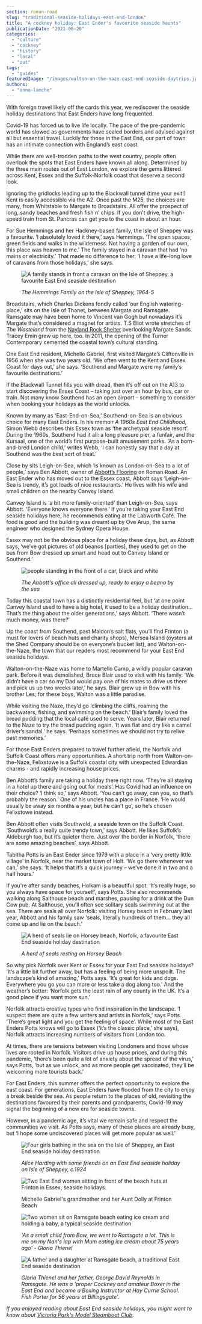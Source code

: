 ```yaml
---
section: roman-road
slug: "traditional-seaside-holidays-east-end-london"
title: "A cockney holiday: East Ender's favourite seaside haunts"
publicationDate: "2021-06-20"
categories: 
  - "culture"
  - "cockney"
  - "history"
  - "local"
  - "out"
tags: 
  - "guides"
featuredImage: "/images/walton-on-the-naze-east-end-seaside-daytrips.jpg"
authors: 
  - "anna-lamche"
---
```


With foreign travel likely off the cards this year, we rediscover the seaside holiday destinations that East Enders have long frequented.

Covid-19 has forced us to live life locally. The pace of the pre-pandemic world has slowed as governments have sealed borders and advised against all but essential travel. Luckily for those in the East End, our part of town has an intimate connection with England’s east coast. 

While there are well-trodden paths to the west country, people often overlook the spots that East Enders have known all along. Determined by the three main routes out of East London, we explore the gems littered across Kent, Essex and the Suffolk-Norfolk coast that deserve a second look. 

Ignoring the gridlocks leading up to the Blackwall tunnel (time your exit!) Kent is easily accessible via the A2. Once past the M25, the choices are many, from Whitstable to Margate to Broadstairs. All offer the prospect of long, sandy beaches and fresh fish n’ chips. If you don’t drive, the high-speed train from St. Pancras can get you to the coast in about an hour.

For Sue Hemmings and her Hackney-based family, the Isle of Sheppey was a favourite. ‘I absolutely loved it there,’ says Hemmings. ‘The open spaces, green fields and walks in the wilderness. Not having a garden of our own, this place was heaven to me.’ The family stayed in a caravan that had ‘no mains or electricity.’ That made no difference to her: ‘I have a life-long love of caravans from those holidays,’ she says. 

<figure>

![A family stands in front a caravan on the Isle of Sheppey, a favourite East End seaside destination](/images/ISLE-OF-SHEPPEY1-1024x683.jpg)

<figcaption>

_The Hemmings Family on the Isle of Sheppey, 1964-5_

</figcaption>

</figure>

Broadstairs, which Charles Dickens fondly called ‘our English watering-place,’ sits on the Isle of Thanet, between Margate and Ramsgate. Ramsgate may have been home to Vincent van Gogh but nowadays it’s Margate that’s considered a magnet for artists. T.S Eliot wrote stretches of _The Wasteland_ from the [Nayland Rock Shelter](https://www.theguardian.com/books/2009/nov/09/ts-eliot-waste-land-margate) overlooking Margate Sands. Tracey Emin grew up here, too. In 2011, the opening of the Turner Contemporary cemented the coastal town’s cultural standing. 

One East End resident, Michelle Gabriel, first visited Margate’s Cliftonville in 1956 when she was two years old. ‘We often went to the Kent and Essex Coast for days out,’ she says. ‘Southend and Margate were my family’s favourite destinations.’ 

If the Blackwall Tunnel fills you with dread, then it’s off out on the A13 to start discovering the Essex Coast – taking just over an hour by bus, car or train. Not many know Southend has an open airport – something to consider when booking your holidays as the world unlocks.

Known by many as 'East-End-on-Sea,' Southend-on-Sea is an obvious choice for many East Enders. In his memoir _A 1960s East End Childhood,_ Simon Webb describes this Essex town as ‘the archetypal seaside resort’. During the 1960s, Southend had it all: a long pleasure pier, a funfair, and the Kursaal, one of the world’s first purpose-built amusement parks. ‘As a born-and-bred London child,’ writes Webb, ‘I can honestly say that a day at Southend was the best sort of treat.’ 

Close by sits Leigh-on-Sea, which ‘is known as London-on-Sea to a lot of people,’ says Ben Abbott, owner of [Abbott’s Flooring](https://romanroadlondon.com/abbotts-flooring-family-interview/) on Roman Road. An East Ender who has moved out to the Essex coast, Abbott says ‘Leigh-on-Sea is trendy, it’s got loads of nice restaurants.’ He lives with his wife and small children on the nearby Canvey Island.

Canvey Island is ‘a bit more family-oriented’ than Leigh-on-Sea, says Abbott. ‘Everyone knows everyone there.’ If you’re taking your East End seaside holidays here, he recommends eating at the Labworth Café. The food is good and the building was dreamt up by Ove Arup, the same engineer who designed the Sydney Opera House.

Essex may not be the obvious place for a holiday these days, but, as Abbott says, ‘we’ve got pictures of old beanos \[parties\], they used to get on the bus from Bow dressed up smart and head out to Canvey Island or Southend.’ 

<figure>

![people standing in the front of a car, black and white](/images/Abbotts-flooring-Charabanc-1024x819.jpg)

<figcaption>

_The Abbott's office all dressed up, ready to enjoy a beano_ _by the sea_

</figcaption>

</figure>

Today this coastal town has a distinctly residential feel, but ‘at one point Canvey Island used to have a big hotel, it used to be a holiday destination... That’s the thing about the older generations,’ says Abbott. ‘There wasn’t much money, was there?’

Up the coast from Southend, past Maldon’s salt flats, you’ll find Frinton (a must for lovers of beach huts and charity shops), Mersea Island (oysters at the Shed Company should be on everyone’s bucket list), and Walton-on-the-Naze, the town that our readers most recommend for your East End seaside holidays.

Walton-on-the-Naze was home to Martello Camp, a wildly popular caravan park. Before it was demolished, Bruce Blair used to visit with his family. ‘We didn’t have a car so my Dad would pay one of his mates to drive us there and pick us up two weeks later,’ he says. Blair grew up in Bow with his brother Les; for these boys, Walton was a little paradise. 

While visiting the Naze, they’d go ‘climbing the cliffs, roaming the backwaters, fishing, and swimming on the beach.’ Blair’s family loved the bread pudding that the local café used to serve. Years later, Blair returned to the Naze to try the bread pudding again. ‘It was flat and dry like a camel driver’s sandal,’ he says. ‘Perhaps sometimes we should not try to relive past memories.’ 

For those East Enders prepared to travel further afield, the Norfolk and Suffolk Coast offers many opportunities. A short trip north from Walton-on-the-Naze, Felixstowe is a Suffolk coastal city with unexpected Edwardian charms - and rapidly increasing house prices.

Ben Abbott’s family are taking a holiday there right now. ‘They’re all staying in a hotel up there and going out for meals’. Has Covid had an influence on their choice? ‘I think so,’ says Abbott. ‘You can’t go away, can you, so that’s probably the reason.’ One of his uncles has a place in France. ‘He would usually be away six months a year, but he can’t go’, so he’s chosen Felixstowe instead. 

Ben Abbott often visits Southwold, a seaside town on the Suffolk Coast. ‘Southwold’s a really quite trendy town,’ says Abbott. He likes Suffolk’s Aldeburgh too, but it’s quieter there. Just over the border in Norfolk, ‘there are some amazing beaches’, says Abbott. 

Tabitha Potts is an East Ender since 1979 with a place in a ‘very pretty little village’ in Norfolk, near the market town of Holt. ‘We go there whenever we can,’ she says. ‘It helps that it’s a quick journey – we’ve done it in two and a half hours.’ 

If you're after sandy beaches, Holkam is a beautiful spot. ‘It’s really huge, so you always have space for yourself’, says Potts. She also recommends walking along Salthouse beach and marshes, pausing for a drink at the Dun Cow pub. At Salthouse, you’ll often see solitary seals swimming out at the sea. There are seals all over Norfolk: visiting Horsey beach in February last year, Abbott and his family saw 'seals, literally hundreds of them... they all come up and lie on the beach.'

<figure>

![A herd of seals lie on Horsey beach, Norfolk, a favourite East End seaside holiday destination](/images/Seals-at-Horsey-Beach-1024x683.jpg)

<figcaption>

_A herd of seals resting on Horsey Beach_

</figcaption>

</figure>

So why pick Norfolk over Kent or Essex for your East End seaside holidays? ‘It’s a little bit further away, but has a feeling of being more unspoilt. The landscape’s kind of amazing,’ Potts says. ‘It’s great for kids and dogs. Everywhere you go you can more or less take a dog along too.’ And the weather’s better: ‘Norfolk gets the least rain of any county in the UK. It’s a good place if you want more sun.’

Norfolk attracts creative types who find inspiration in the landscape. ‘I suspect there are quite a few writers and artists in Norfolk,’ says Potts. ‘There’s great light and you get the feeling of space’. While most of the East Enders Potts knows will go to Essex (‘it’s the classic place,’ she says), Norfolk attracts increasing numbers of visitors from London too.

At times, there are tensions between visiting Londoners and those whose lives are rooted in Norfolk. Visitors drive up house prices, and during this pandemic, ‘there’s been quite a lot of anxiety about the spread of the virus,’ says Potts, ‘but as we unlock, and as more people get vaccinated, they’ll be welcoming more tourists back.’ 

For East Enders, this summer offers the perfect opportunity to explore the east coast. For generations, East Enders have flooded from the city to enjoy a break beside the sea. As people return to the places of old, revisiting the destinations favoured by their parents and grandparents, Covid-19 may signal the beginning of a new era for seaside towns. 

However, in a pandemic age, it’s vital we remain safe and respect the communities we visit. As Potts says, many of these places are already busy, but ‘I hope some undiscovered places will get more popular as well.’

<figure>

![Four girls bathing in the sea on the Isle of Sheppey, an East End seaside holiday destination](/images/Isle-of-Sheppey-1024x683.jpg)

<figcaption>

_Alice Harding with some friends on an East End seaside holiday on Isle of Sheppey, c.1924_

</figcaption>

</figure>

<figure>

![Two East End women sitting in front of the beach huts at Frinton in Essex, seaside holidays.](/images/FRINTON-2-1024x683.jpg)

<figcaption>

Michelle Gabriel's grandmother and her Aunt Dolly at Frinton Beach

</figcaption>

</figure>

<figure>

![Two women sit on Ramsgate beach eating ice cream and holding a baby, a typical seaside destination](/images/Ramsgate-1024x683.jpg)

<figcaption>

_'As a small child from Bow, we went to Ramsgate a lot. This is me on my Nan's lap with Mum eating ice cream about 75 years ago' - Gloria Thienel_

</figcaption>

</figure>

<figure>

![A father and a daughter at Ramsgate beach, a traditional East End seaside destination](/images/RAMSGATE-2-4.jpg)

<figcaption>

_Gloria Thienel and her father, George David Reynolds in Ramsgate. He was a 'proper Cockney and amateur Boxer in the East End and became a Boxing Instructor at Hay Currie School. Fish Porter for 56 years at Billingsgate'._

</figcaption>

</figure>

_If you enjoyed reading about East End seaside holidays, you might want to know about [Victoria Park's Model Steamboat Club](https://romanroadlondon.com/victoria-park-steam-boat-club-memories/)_.
